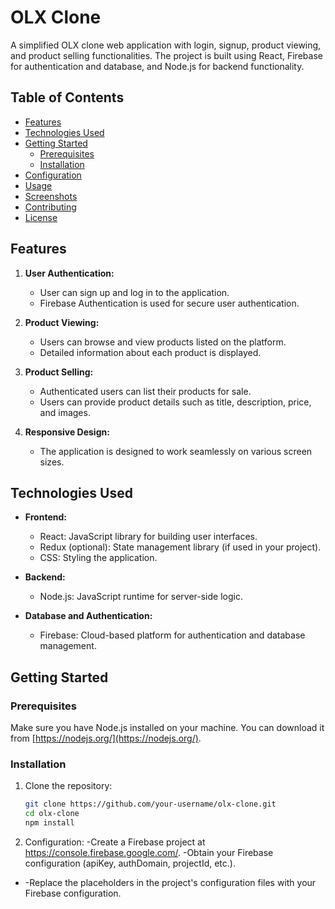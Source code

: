# OLX Clone

A simplified OLX clone web application with login, signup, product viewing, and product selling functionalities. The project is built using React, Firebase for authentication and database, and Node.js for backend functionality.

## Table of Contents

- [Features](#features)
- [Technologies Used](#technologies-used)
- [Getting Started](#getting-started)
  - [Prerequisites](#prerequisites)
  - [Installation](#installation)
- [Configuration](#configuration)
- [Usage](#usage)
- [Screenshots](#screenshots)
- [Contributing](#contributing)
- [License](#license)

## Features

1. **User Authentication:**
   - User can sign up and log in to the application.
   - Firebase Authentication is used for secure user authentication.

2. **Product Viewing:**
   - Users can browse and view products listed on the platform.
   - Detailed information about each product is displayed.

3. **Product Selling:**
   - Authenticated users can list their products for sale.
   - Users can provide product details such as title, description, price, and images.

4. **Responsive Design:**
   - The application is designed to work seamlessly on various screen sizes.

## Technologies Used

- **Frontend:**
  - React: JavaScript library for building user interfaces.
  - Redux (optional): State management library (if used in your project).
  - CSS: Styling the application.

- **Backend:**
  - Node.js: JavaScript runtime for server-side logic.

- **Database and Authentication:**
  - Firebase: Cloud-based platform for authentication and database management.

## Getting Started

### Prerequisites

Make sure you have Node.js installed on your machine. You can download it from [https://nodejs.org/](https://nodejs.org/).

### Installation

1. Clone the repository:

   ```sh
   git clone https://github.com/your-username/olx-clone.git
   cd olx-clone
   npm install

2. Configuration:
   -Create a Firebase project at https://console.firebase.google.com/.
   -Obtain your Firebase configuration (apiKey, authDomain, projectId, etc.).
-  -Replace the placeholders in the project's configuration files with your Firebase configuration.

